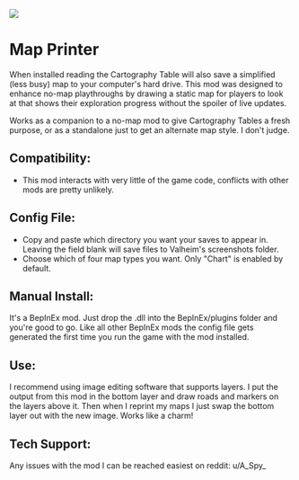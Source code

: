 ![](https://staticdelivery.nexusmods.com/mods/3667/images/1828/1828-1648532354-466380845.png)

# Map Printer
When installed reading the Cartography Table will also save a simplified (less busy) map to your computer's hard drive. This mod was designed to enhance no-map playthroughs by drawing a static map for players to look at that shows their exploration progress without the spoiler of live updates.

Works as a companion to a no-map mod to give Cartography Tables a fresh purpose, or as a standalone just to get an alternate map style. I don't judge.

## Compatibility:
* This mod interacts with very little of the game code, conflicts with other mods are pretty unlikely.

## Config File:
* Copy and paste which directory you want your saves to appear in. Leaving the field blank will save files to Valheim's screenshots folder.
* Choose which of four map types you want. Only "Chart" is enabled by default.

## Manual Install:
It's a BepInEx mod. Just drop the .dll into the BepInEx/plugins folder and you're good to go. Like all other BepInEx mods the config file gets generated the first time you run the game with the mod installed.

## Use:
I recommend using image editing software that supports layers. I put the output from this mod in the bottom layer and draw roads and markers on the layers above it. Then when I reprint my maps I just swap the bottom layer out with the new image. Works like a charm!

## Tech Support:
Any issues with the mod I can be reached easiest on reddit: u/A_Spy_
